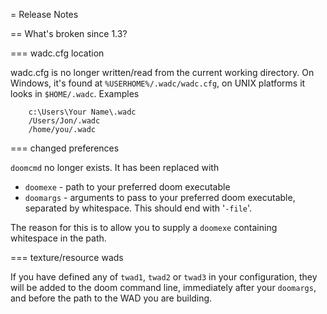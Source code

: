= Release Notes

== What's broken since 1.3?

=== wadc.cfg location

wadc.cfg is no longer written/read from the current working directory. On
Windows, it's found at `%USERHOME%/.wadc/wadc.cfg`, on UNIX platforms it
looks in `$HOME/.wadc`. Examples

```
    c:\Users\Your Name\.wadc
    /Users/Jon/.wadc
    /home/you/.wadc
```

=== changed preferences

`doomcmd` no longer exists. It has been replaced with

 * `doomexe`  - path to your preferred doom executable
 * `doomargs` - arguments to pass to your preferred doom executable,
                separated by whitespace. This should end with '`-file`'.

The reason for this is to allow you to supply a `doomexe` containing
whitespace in the path.

=== texture/resource wads

If you have defined any of `twad1`, `twad2` or `twad3` in your
configuration, they will be added to the doom command line, immediately
after your `doomargs`, and before the path to the WAD you are building.
